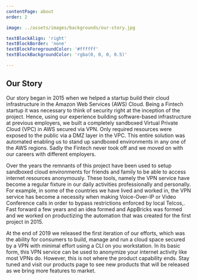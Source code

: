 ```yaml
---
contentPage: about
order: 2

image: ../assets/images/backgrounds/our-story.jpg

textBlockAlign: 'right'
textBlockBorder: 'none'
textBlockForegroundColor: '#ffffff'
textBlockBackgroundColor: 'rgba(0, 0, 0, 0.5)'

---
```


## Our Story

Our story began in 2015 when we helped a startup build their cloud infrastructure in the Amazon Web Services (AWS) Cloud. Being a Fintech startup it was necessary to think of security right at the inception of the project. Hence, using our experience building software-based infrastructure at previous employers, we built a completely sandboxed Virtual Private Cloud (VPC) in AWS secured via VPN. Only required resources were exposed to the public via a DMZ layer in the VPC. This entire solution was automated enabling us to stand up sandboxed environments in any one of the AWS regions. Sadly the Fintech never took off and we moved on with our careers with different employers.

Over the years the remnants of this project have been used to setup sandboxed cloud environments for friends and family to be able to access internet resources anonymously. These tools, namely the VPN service have become a regular fixture in our daily activities professionally and personally. For example, in some of the countries we have lived and worked in, the VPN service has become a necessity when making Voice-Over-IP or Video Conference calls in order to bypass restrictions enforced by local Telcos,. Fast forward a few years and an idea formed and AppBricks was formed and we worked on productizing the automation that was created for the first project in 2015.

At the end of 2019 we released the first iteration of our efforts, which was the ability for consumers to build, manage and run a cloud space secured by a VPN with minimal effort using a CLI on you workstation. In its basic form, this VPN service can be used to anonymize your internet activity like most VPNs do. However, this is not where the product capability ends. Stay tuned and visit our products page to see new products that will be released as we bring more features to market.

